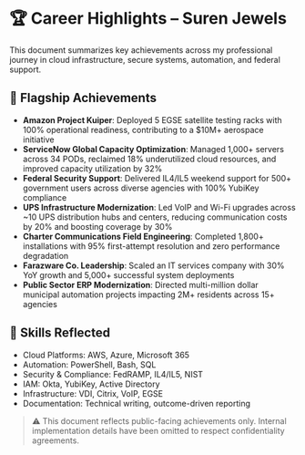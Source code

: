 # 🏆 Career Highlights – Suren Jewels

This document summarizes key achievements across my professional journey in cloud infrastructure, secure systems, automation, and federal support.

## 🚀 Flagship Achievements

- **Amazon Project Kuiper**: Deployed 5 EGSE satellite testing racks with 100% operational readiness, contributing to a $10M+ aerospace initiative  
- **ServiceNow Global Capacity Optimization**: Managed 1,000+ servers across 34 PODs, reclaimed 18% underutilized cloud resources, and improved capacity utilization by 32%  
- **Federal Security Support**: Delivered IL4/IL5 weekend support for 500+ government users across diverse agencies with 100% YubiKey compliance  
- **UPS Infrastructure Modernization**: Led VoIP and Wi-Fi upgrades across ~10 UPS distribution hubs and centers, reducing communication costs by 20% and boosting coverage by 30%  
- **Charter Communications Field Engineering**: Completed 1,800+ installations with 95% first-attempt resolution and zero performance degradation  
- **Farazware Co. Leadership**: Scaled an IT services company with 30% YoY growth and 5,000+ successful system deployments  
- **Public Sector ERP Modernization**: Directed multi-million dollar municipal automation projects impacting 2M+ residents across 15+ agencies

## 📌 Skills Reflected
- Cloud Platforms: AWS, Azure, Microsoft 365  
- Automation: PowerShell, Bash, SQL  
- Security & Compliance: FedRAMP, IL4/IL5, NIST  
- IAM: Okta, YubiKey, Active Directory  
- Infrastructure: VDI, Citrix, VoIP, EGSE  
- Documentation: Technical writing, outcome-driven reporting

> ⚠️ This document reflects public-facing achievements only. Internal implementation details have been omitted to respect confidentiality agreements.
